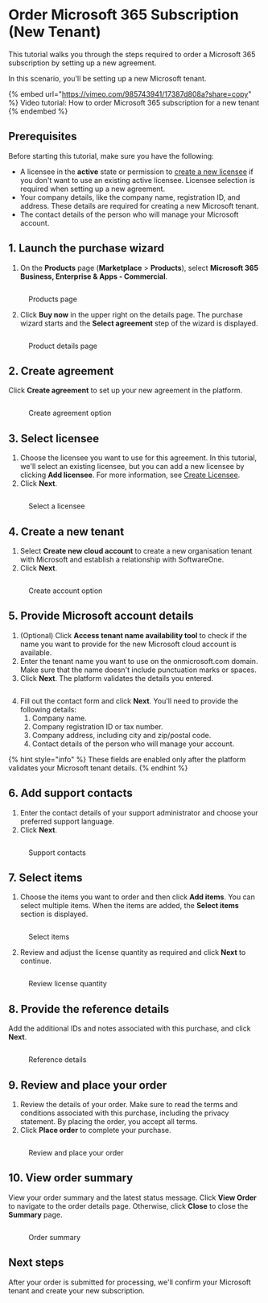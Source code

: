 # Order Microsoft 365 Subscription (New Tenant)

This tutorial walks you through the steps required to order a Microsoft 365 subscription by setting up a new agreement.

In this scenario, you'll be setting up a new Microsoft tenant.&#x20;

{% embed url="https://vimeo.com/985743941/17387d808a?share=copy" %}
Video tutorial: How to order Microsoft 365 subscription for a new tenant
{% endembed %}

## Prerequisites <a href="#howtoorderamicrosoft365subscriptionforanexistingmicrosofttenant-prerequisites" id="howtoorderamicrosoft365subscriptionforanexistingmicrosofttenant-prerequisites"></a>

Before starting this tutorial, make sure you have the following:

* A licensee in the **active** state or permission to [create a new licensee](../../../modules-and-features/settings/licensees/create-licensees.md) if you don't want to use an existing active licensee. Licensee selection is required when setting up a new agreement.&#x20;
* Your company details, like the company name, registration ID, and address. These details are required for creating a new Microsoft tenant.&#x20;
* The contact details of the person who will manage your Microsoft account.&#x20;

## 1. Launch the purchase wizard

1. On the **Products** page (**Marketplace** > **Products**), select **Microsoft 365 Business, Enterprise & Apps - Commercial**.

<figure><img src="../../../.gitbook/assets/Microsoft365.png" alt=""><figcaption><p>Products page</p></figcaption></figure>

2. Click **Buy now** in the upper right on the details page. The purchase wizard starts and the **Select agreement** step of the wizard is displayed.

<figure><img src="../../../.gitbook/assets/MicrosoftBuyNow.png" alt=""><figcaption><p>Product details page</p></figcaption></figure>

## 2. Create agreement

Click **Create agreement** to set up your new agreement in the platform.

<figure><img src="../../../.gitbook/assets/SelectAgreement.png" alt=""><figcaption><p>Create agreement option</p></figcaption></figure>

## 3. Select licensee

1. Choose the licensee you want to use for this agreement. In this tutorial, we'll select an existing licensee, but you can add a new licensee by clicking **Add licensee**. For more information, see [Create Licensee](../../../modules-and-features/settings/licensees/create-licensees.md).
2. Click **Next**.&#x20;

<figure><img src="../../../.gitbook/assets/Selectlicensee.png" alt=""><figcaption><p>Select a licensee</p></figcaption></figure>

## 4. Create a new tenant

1. Select **Create new cloud account** to create a new organisation tenant with Microsoft and establish a relationship with SoftwareOne.&#x20;
2. Click **Next**.

<figure><img src="../../../.gitbook/assets/Createagreement.png" alt=""><figcaption><p>Create account option</p></figcaption></figure>

## 5. Provide Microsoft account details

1. (Optional) Click **Access tenant name availability tool** to check if the name you want to provide for the new Microsoft cloud account is available.&#x20;
2. Enter the tenant name you want to use on the onmicrosoft.com domain. Make sure that the name doesn't include punctuation marks or spaces.&#x20;
3. Click **Next**. The platform validates the details you entered.

<figure><img src="../../../.gitbook/assets/Microsoftdetails.png" alt=""><figcaption></figcaption></figure>

4. Fill out the contact form and click **Next**. You'll need to provide the following details:
   1. Company name.
   2. Company registration ID or tax number.
   3. Company address, including city and zip/postal code.
   4. Contact details of the person who will manage your account.&#x20;

{% hint style="info" %}
These fields are enabled only after the platform validates your Microsoft tenant details.
{% endhint %}

## 6. Add support contacts

1. Enter the contact details of your support administrator and choose your preferred support language.&#x20;
2. Click **Next**.&#x20;

<figure><img src="../../../.gitbook/assets/image (1075).png" alt=""><figcaption><p>Support contacts</p></figcaption></figure>

## 7. Select items

1. Choose the items you want to order and then click **Add items**. You can select multiple items. When the items are added, the **Select items** section is displayed.

<figure><img src="../../../.gitbook/assets/SelectItems (3).png" alt=""><figcaption><p>Select items</p></figcaption></figure>

2. Review and adjust the license quantity as required and click **Next** to continue.

<figure><img src="../../../.gitbook/assets/SelectItems1 (1).png" alt=""><figcaption><p>Review license quantity</p></figcaption></figure>

## 8. Provide the reference details

Add the additional IDs and notes associated with this purchase, and click **Next**.

<figure><img src="../../../.gitbook/assets/Details (4).png" alt=""><figcaption><p>Reference details</p></figcaption></figure>

## 9. Review and place your order

1. Review the details of your order. Make sure to read the terms and conditions associated with this purchase, including the privacy statement. By placing the order, you accept all terms.
2. Click **Place order** to complete your purchase.

<figure><img src="../../../.gitbook/assets/Review (6).png" alt=""><figcaption><p>Review and place your order</p></figcaption></figure>

## 10. View order summary

View your order summary and the latest status message. Click **View Order** to navigate to the order details page. Otherwise, click **Close** to close the **Summary** page.

<figure><img src="../../../.gitbook/assets/Summary.png" alt=""><figcaption><p>Order summary</p></figcaption></figure>

## Next steps

After your order is submitted for processing, we'll confirm your Microsoft tenant and create your new subscription.&#x20;
